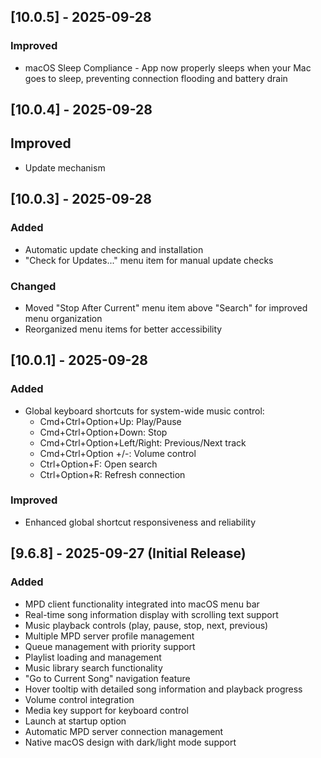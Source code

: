 ## [10.0.5] - 2025-09-28

### Improved
- macOS Sleep Compliance - App now properly sleeps when your Mac goes to sleep, preventing connection flooding and battery drain

## [10.0.4] - 2025-09-28

## Improved
- Update mechanism

## [10.0.3] - 2025-09-28

### Added
- Automatic update checking and installation
- "Check for Updates..." menu item for manual update checks

### Changed
- Moved "Stop After Current" menu item above "Search" for improved menu organization
- Reorganized menu items for better accessibility

## [10.0.1] - 2025-09-28

### Added
- Global keyboard shortcuts for system-wide music control:
  - Cmd+Ctrl+Option+Up: Play/Pause
  - Cmd+Ctrl+Option+Down: Stop
  - Cmd+Ctrl+Option+Left/Right: Previous/Next track
  - Cmd+Ctrl+Option +/-: Volume control
  - Ctrl+Option+F: Open search
  - Ctrl+Option+R: Refresh connection

### Improved
- Enhanced global shortcut responsiveness and reliability

## [9.6.8] - 2025-09-27 (Initial Release)

### Added
- MPD client functionality integrated into macOS menu bar
- Real-time song information display with scrolling text support
- Music playback controls (play, pause, stop, next, previous)
- Multiple MPD server profile management
- Queue management with priority support
- Playlist loading and management
- Music library search functionality
- "Go to Current Song" navigation feature
- Hover tooltip with detailed song information and playback progress
- Volume control integration
- Media key support for keyboard control
- Launch at startup option
- Automatic MPD server connection management
- Native macOS design with dark/light mode support
